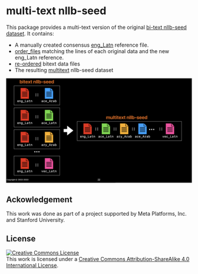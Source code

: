 # multi-text nllb-seed
This package provides a multi-text version of the original [bi-text nllb-seed dataset](https://github.com/facebookresearch/flores/blob/main/nllb_seed/README.md). It contains:
- A manually created consensus [eng_Latn](data/Multitext-NLLB-Seed/eng_Latn) reference file.
- [order_files](data/Multitext-NLLB-Seed/order_files) matching the lines of each original data and the new eng_Latn reference.
- [re-ordered](data/Multitext-NLLB-Seed/re_ordered) bitext data files
- The resulting [multitext](data/Multitext-NLLB-Seed/multitext/) nllb-seed dataset



<img src="img/multitext-alignment.jpg" />


## Ackowledgement
This work was done as part of a project supported by Meta Platforms, Inc. and Stanford University.



## License
<a rel="license" href="http://creativecommons.org/licenses/by-sa/4.0/"><img alt="Creative Commons License" style="border-width:0" src="https://i.creativecommons.org/l/by-sa/4.0/88x31.png" /></a><br />This work is licensed under a <a rel="license" href="http://creativecommons.org/licenses/by-sa/4.0/">Creative Commons Attribution-ShareAlike 4.0 International License</a>.
